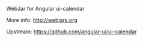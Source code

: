 WebJar for Angular ui-calendar

More info: http://webjars.org

Upstream: https://github.com/angular-ui/ui-calendar
